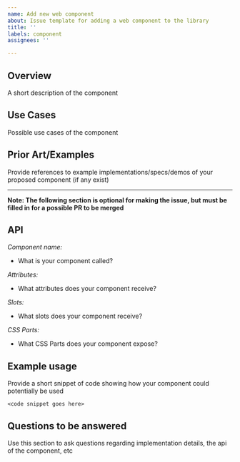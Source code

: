 ```yaml
---
name: Add new web component
about: Issue template for adding a web component to the library
title: ''
labels: component
assignees: ''

---
```


## Overview
A short description of the component

## Use Cases
Possible use cases of the component

## Prior Art/Examples
Provide references to example implementations/specs/demos of your proposed component (if any exist)

---

**Note: The following section is optional for making the issue, but must be filled in for a possible PR to be merged**

## API
*Component name:*
* What is your component called?

*Attributes:*
* What attributes does your component receive?

*Slots:*
* What slots does your component receive?

*CSS Parts:*
* What CSS Parts does your component expose?

## Example usage
Provide a short snippet of code showing how your component could potentially be used

```
<code snippet goes here>
```

## Questions to be answered
Use this section to ask questions regarding implementation details, the api of the component, etc
